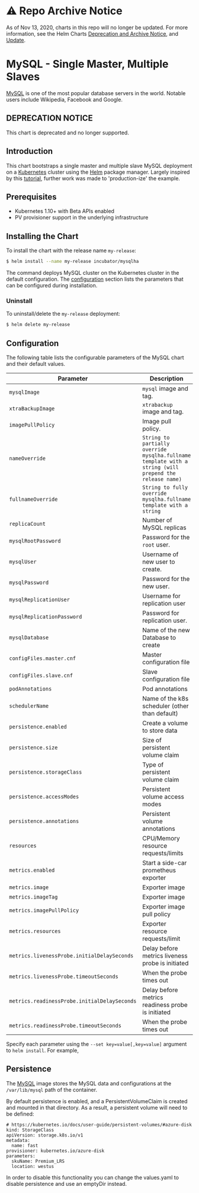 # ⚠️ Repo Archive Notice

As of Nov 13, 2020, charts in this repo will no longer be updated.
For more information, see the Helm Charts [Deprecation and Archive Notice](https://github.com/nholuongut/Helmcharts#%EF%B8%8F-deprecation-and-archive-notice), and [Update](https://helm.sh/blog/charts-repo-deprecation/).

# MySQL - Single Master, Multiple Slaves

[MySQL](https://MySQL.org) is one of the most popular database servers in the world. Notable users include Wikipedia, Facebook and Google.

## DEPRECATION NOTICE

This chart is deprecated and no longer supported.

## Introduction

This chart bootstraps a single master and multiple slave MySQL deployment on a [Kubernetes](http://kubernetes.io) cluster using the [Helm](https://helm.sh) package manager. Largely inspired by this [tutorial](https://kubernetes.io/docs/tutorials/stateful-application/run-replicated-stateful-application/), further work was made to 'production-ize' the example.

## Prerequisites

- Kubernetes 1.10+ with Beta APIs enabled
- PV provisioner support in the underlying infrastructure

## Installing the Chart

To install the chart with the release name `my-release`:

```bash
$ helm install --name my-release incubator/mysqlha
```

The command deploys MySQL cluster on the Kubernetes cluster in the default configuration. The [configuration](#configuration) section lists the parameters that can be configured during installation.

### Uninstall

To uninstall/delete the `my-release` deployment:

```bash
$ helm delete my-release
```

## Configuration

The following table lists the configurable parameters of the MySQL chart and their default values.

| Parameter                                    | Description                                       | Default                                |
| -----------------------------------------    | ------------------------------------------------- | -------------------------------------- |
| `mysqlImage`                                 | `mysql` image and tag.                            | `mysql:5.7.13`                         |
| `xtraBackupImage`                            | `xtrabackup` image and tag.                       | `gcr.io/google-samples/xtrabackup:1.0` |
| `imagePullPolicy`                            | Image pull policy.                                | `IfNotPresent`                         |
| `nameOverride`                               | `String to partially override mysqlha.fullname template with a string (will prepend the release name)` | `nil` |
| `fullnameOverride`                           | `String to fully override mysqlha.fullname template with a string`                 | `nil` |
| `replicaCount`                               | Number of MySQL replicas                          | 3                                      |
| `mysqlRootPassword`                          | Password for the `root` user.                     | Randomly generated                     |
| `mysqlUser`                                  | Username of new user to create.                   | `nil`                                  |
| `mysqlPassword`                              | Password for the new user.                        | Randomly generated                     |
| `mysqlReplicationUser`                       | Username for replication user                     | `repl`                                 |
| `mysqlReplicationPassword`                   | Password for replication user.                    | Randomly generated                     |
| `mysqlDatabase`                              | Name of the new Database to create                | `nil`                                  |
| `configFiles.master.cnf`                     | Master configuration file                         | See `values.yaml`                      |
| `configFiles.slave.cnf`                      | Slave configuration file                          | See `values.yaml`                      |
| `podAnnotations`                             | Pod annotations                                   | `nil`                                  |
| `schedulerName`                              | Name of the k8s scheduler (other than default)    | `nil`                                  |
| `persistence.enabled`                        | Create a volume to store data                     | true                                   |
| `persistence.size`                           | Size of persistent volume claim                   | 10Gi                                   |
| `persistence.storageClass`                   | Type of persistent volume claim                   | `nil`                                  |
| `persistence.accessModes`                    | Persistent volume access modes                    | `[ReadWriteOnce]`                      |
| `persistence.annotations`                    | Persistent volume annotations                     | `{}`                                   |
| `resources`                                  | CPU/Memory resource requests/limits               | Memory: `128Mi`, CPU: `100m`           |
| `metrics.enabled`                            | Start a side-car prometheus exporter              | false                                  |
| `metrics.image`                              | Exporter image                                    | `prom/mysqld-exporter`                 |
| `metrics.imageTag`                           | Exporter image                                    | `v0.10.0`                              |
| `metrics.imagePullPolicy`                    | Exporter image pull policy                        | `IfNotPresent`                         |
| `metrics.resources`                          | Exporter resource requests/limit                  | See `values.yaml`                      |
| `metrics.livenessProbe.initialDelaySeconds`  | Delay before metrics liveness probe is initiated  | 15                                     |
| `metrics.livenessProbe.timeoutSeconds`       | When the probe times out                          | 5                                      |
| `metrics.readinessProbe.initialDelaySeconds` | Delay before metrics readiness probe is initiated | 5                                      |
| `metrics.readinessProbe.timeoutSeconds`      | When the probe times out                          | 1                                      |

Specify each parameter using the `--set key=value[,key=value]` argument to `helm install`. For example,

## Persistence

The [MySQL](https://hub.docker.com/_/mysql/) image stores the MySQL data and configurations at the `/var/lib/mysql` path of the container.

By default persistence is enabled, and a PersistentVolumeClaim is created and mounted in that directory. As a result, a persistent volume will need to be defined:

```
# https://kubernetes.io/docs/user-guide/persistent-volumes/#azure-disk
kind: StorageClass
apiVersion: storage.k8s.io/v1
metadata:
  name: fast
provisioner: kubernetes.io/azure-disk
parameters:
  skuName: Premium_LRS
  location: westus
```

In order to disable this functionality you can change the values.yaml to disable persistence and use an emptyDir instead.
